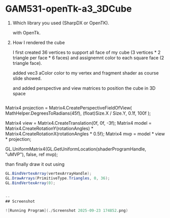 # GAM531-openTk-a3_3DCube

1. Which library you used (SharpDX or OpenTK).
   
   with OpenTk.
   
   
2. How I rendered the cube

   
   I first created 36 vertices to support all face of my cube (3 vertices * 2 triangle per face * 6 faces) and assignemnt color to each square face (2 triangle face).

   added vec3 aColor color to my vertex and fragment shader as course slide showed.

   and added perspective and view matrices to position the cube in 3D space
   ```csharp
Matrix4 projection = Matrix4.CreatePerspectiveFieldOfView(
   MathHelper.DegreesToRadians(45f),
   (float)Size.X / Size.Y,
   0.1f, 100f
);

Matrix4 view = Matrix4.CreateTranslation(0f, 0f, -3f);
Matrix4 model = Matrix4.CreateRotationY(rotationAngles) * Matrix4.CreateRotationX(rotationAngles * 0.5f);
Matrix4 mvp = model * view * projection;

GL.UniformMatrix4(GL.GetUniformLocation(shaderProgramHandle, "uMVP"), false, ref mvp);



  than finally draw it out using
  ```csharp
GL.BindVertexArray(vertexArrayHandle);
GL.DrawArrays(PrimitiveType.Triangles, 0, 36);
GL.BindVertexArray(0);

   
--
## Screenshot

![Running Program](./Screenshot 2025-09-23 174852.png)
